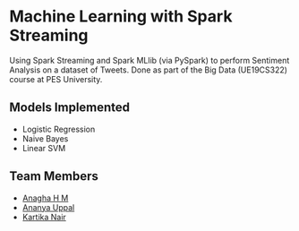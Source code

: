 # Machine Learning with Spark Streaming
Using Spark Streaming and Spark MLlib (via PySpark) to perform Sentiment Analysis on a dataset of Tweets. Done as part of the Big Data (UE19CS322) course at PES University.

## Models Implemented
- Logistic Regression
- Naive Bayes
- Linear SVM

## Team Members
- [Anagha H M](https://github.com/Anagha-hm)
- [Ananya Uppal](https://github.com/ananya2712)
- [Kartika Nair](https://github.com/kartika-nair)

